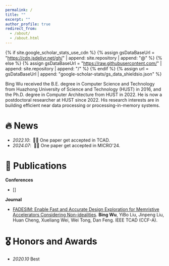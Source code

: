 ```yaml
---
permalink: /
title: ""
excerpt: ""
author_profile: true
redirect_from: 
  - /about/
  - /about.html
---
```


{% if site.google_scholar_stats_use_cdn %}
{% assign gsDataBaseUrl = "https://cdn.jsdelivr.net/gh/" | append: site.repository | append: "@" %}
{% else %}
{% assign gsDataBaseUrl = "https://raw.githubusercontent.com/" | append: site.repository | append: "/" %}
{% endif %}
{% assign url = gsDataBaseUrl | append: "google-scholar-stats/gs_data_shieldsio.json" %}

<span class='anchor' id='about-me'></span>

Bing Wu received the B.E. degree in Computer Science and Technology from Huazhong University of Science and Technology (HUST) in 2016, and the Ph.D. degree in Computer Architecture from HUST in 2022.
He is now a postdoctoral researcher at HUST since 2022.
His research interests are in building efficient near data processing or processing-in-memory systems.



# 🔥 News
- *2022.10*: &nbsp;🎉🎉 One paper get accepted in TCAD.
- *2024.07*: &nbsp;🎉🎉 One paper get accepted in MICRO'24. 

# 📝 Publications 

**Conferences**

- []

**Journal**

- [FADESIM: Enable Fast and Accurate Design Exploration for Memristive Accelerators Considering Non-idealities](https://ieeexplore.ieee.org/document/10729885). **Bing Wu**, YiBo Liu, Jinpeng Liu, Huan Cheng, Xueliang Wei, Wei Tong, Dan Feng. IEEE TCAD (CCF-A).


# 🎖 Honors and Awards
- *2020.10* Best

<!--# 📖 Educations
- *2019.06 - 2022.04 (now)*, Lorem ipsum dolor sit amet, consectetur adipiscing elit. Vivamus ornare aliquet ipsum, ac tempus justo dapibus sit amet. 
- *2015.09 - 2019.06*, Lorem ipsum dolor sit amet, consectetur adipiscing elit. Vivamus ornare aliquet ipsum, ac tempus justo dapibus sit amet. 

# 💬 Invited Talks
- *2021.06*, Lorem ipsum dolor sit amet, consectetur adipiscing elit. Vivamus ornare aliquet ipsum, ac tempus justo dapibus sit amet. 
- *2021.03*, Lorem ipsum dolor sit amet, consectetur adipiscing elit. Vivamus ornare aliquet ipsum, ac tempus justo dapibus sit amet.  \| [\[video\]](https://github.com/)

# 💻 Internships
- *2019.05 - 2020.02*, [Lorem](https://github.com/), China.
-->

